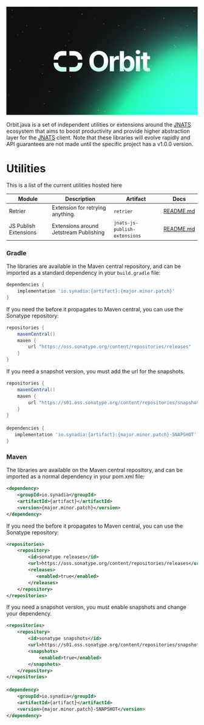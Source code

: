 <p align="center">
  <img src="orbit.png" alt="Orbit">
</p>

Orbit.java is a set of independent utilities or extensions around the [JNATS](https://github.com/nats-io/nats.java) ecosystem that aims to
boost productivity and provide higher abstraction layer for the [JNATS](https://github.com/nats-io/nats.java)
client. Note that these libraries will evolve rapidly and API guarantees are
not made until the specific project has a v1.0.0 version.

# Utilities

This is a list of the current utilities hosted here

| Module                | Description                            | Artifact                      | Docs                                         |
|-----------------------|----------------------------------------|-------------------------------|----------------------------------------------|
| Retrier               | Extension for retrying anything.       | `retrier`                     | [README.md](retrier/README.md)               |
| JS Publish Extensions | Extensions around Jetstream Publishing | `jnats-js-publish-extensions` | [README.md](js-publish-extensions/README.md) |


### Gradle

The libraries are available in the Maven central repository, and can be imported as a standard dependency in your `build.gradle` file:

```groovy
dependencies {
    implementation 'io.synadia:{artifact}:{major.minor.patch}'
}
```

If you need the before it propagates to Maven central, you can use the Sonatype repository:

```groovy
repositories {
    mavenCentral()
    maven {
        url "https://oss.sonatype.org/content/repositories/releases"
    }
}
```

If you need a snapshot version, you must add the url for the snapshots.

```groovy
repositories {
    mavenCentral()
    maven {
        url "https://s01.oss.sonatype.org/content/repositories/snapshots/"
    }
}

dependencies {
   implementation 'io.synadia:{artifact}:{major.minor.patch}-SNAPSHOT'
}
```

### Maven

The libraries are available on the Maven central repository, and can be imported as a normal dependency in your pom.xml file:

```xml
<dependency>
    <groupId>io.synadia</groupId>
    <artifactId>{artifact}</artifactId>
    <version>{major.minor.patch}</version>
</dependency>
```

If you need the before it propagates to Maven central, you can use the Sonatype repository:

```xml
<repositories>
    <repository>
        <id>sonatype releases</id>
        <url>https://oss.sonatype.org/content/repositories/releases</url>
        <releases>
           <enabled>true</enabled>
        </releases>
    </repository>
</repositories>
```

If you need a snapshot version, you must enable snapshots and change your dependency.

```xml
<repositories>
    <repository>
        <id>sonatype snapshots</id>
        <url>https://s01.oss.sonatype.org/content/repositories/snapshots/</url>
        <snapshots>
            <enabled>true</enabled>
        </snapshots>
    </repository>
</repositories>

<dependency>
    <groupId>io.synadia</groupId>
    <artifactId>{artifact}</artifactId>
    <version>{major.minor.patch}-SNAPSHOT</version>
</dependency>
```
